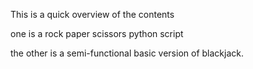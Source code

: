 This is a quick overview of the contents

one is a rock paper scissors python script

the other is a semi-functional basic version of blackjack.
